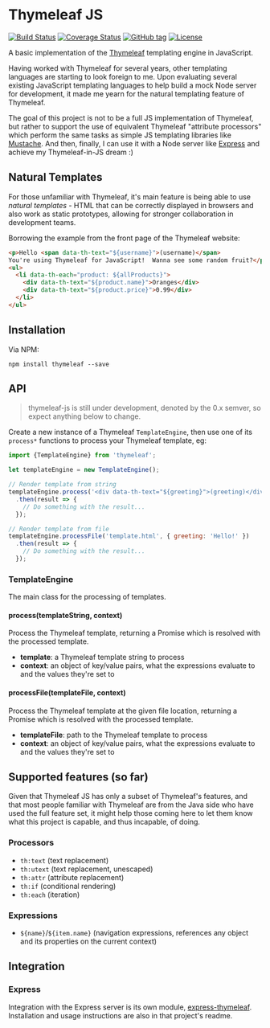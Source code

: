 
Thymeleaf JS
============

[![Build Status](https://travis-ci.org/ultraq/thymeleaf-js.svg?branch=master)](https://travis-ci.org/ultraq/thymeleaf-js)
[![Coverage Status](https://coveralls.io/repos/github/ultraq/thymeleaf-js/badge.svg?branch=master)](https://coveralls.io/github/ultraq/thymeleaf-js?branch=master)
[![GitHub tag](https://img.shields.io/github/tag/ultraq/thymeleaf-js.svg?maxAge=3600)](https://github.com/ultraq/thymeleaf-js/tags)
[![License](https://img.shields.io/github/license/ultraq/thymeleaf-js.svg?maxAge=2592000)](https://github.com/ultraq/thymeleaf-js/blob/master/LICENSE.txt)

A basic implementation of the [Thymeleaf](http://thymeleaf.org/) templating
engine in JavaScript.

Having worked with Thymeleaf for several years, other templating languages are
starting to look foreign to me.  Upon evaluating several existing JavaScript
templating languages to help build a mock Node server for development, it made
me yearn for the natural templating feature of Thymeleaf.

The goal of this project is not to be a full JS implementation of Thymeleaf, but
rather to support the use of equivalent Thymeleaf "attribute processors" which
perform the same tasks as simple JS templating libraries like [Mustache](https://github.com/janl/mustache.js/).
And then, finally, I can use it with a Node server like [Express](http://expressjs.com/)
and achieve my Thymeleaf-in-JS dream :)


Natural Templates
-----------------

For those unfamiliar with Thymeleaf, it's main feature is being able to use
*natural templates* - HTML that can be correctly displayed in browsers and also
work as static prototypes, allowing for stronger collaboration in development
teams.

Borrowing the example from the front page of the Thymeleaf website:

```html
<p>Hello <span data-th-text="${username}">(username)</span>
You're using Thymeleaf for JavaScript!  Wanna see some random fruit?</p>
<ul>
  <li data-th-each="product: ${allProducts}">
    <div data-th-text="${product.name}">Oranges</div>
    <div data-th-text="${product.price}">0.99</div>
  </li>
</ul>
```


Installation
------------

Via NPM:

```
npm install thymeleaf --save
```


API
---

> thymeleaf-js is still under development, denoted by the 0.x semver, so expect
> anything below to change.

Create a new instance of a Thymeleaf `TemplateEngine`, then use one of its
`process*` functions to process your Thymeleaf template, eg:

```javascript
import {TemplateEngine} from 'thymeleaf';

let templateEngine = new TemplateEngine();

// Render template from string
templateEngine.process('<div data-th-text="${greeting}">(greeting)</div>', { greeting: 'Hello!' })
  .then(result => {
    // Do something with the result...
  });

// Render template from file
templateEngine.processFile('template.html', { greeting: 'Hello!' })
  .then(result => {
    // Do something with the result...
  });
```

### TemplateEngine

The main class for the processing of templates.

#### process(templateString, context)

Process the Thymeleaf template, returning a Promise which is resolved with the
processed template.

 - **template**: a Thymeleaf template string to process
 - **context**: an object of key/value pairs, what the expressions evaluate to
   and the values they're set to

#### processFile(templateFile, context)

Process the Thymeleaf template at the given file location, returning a Promise
which is resolved with the processed template.

 - **templateFile**: path to the Thymeleaf template to process
 - **context**: an object of key/value pairs, what the expressions evaluate to
   and the values they're set to


Supported features (so far)
---------------------------

Given that Thymeleaf JS has only a subset of Thymeleaf's features, and that most
people familiar with Thymeleaf are from the Java side who have used the full
feature set, it might help those coming here to let them know what this project
is capable, and thus incapable, of doing.

### Processors

 - `th:text` (text replacement)
 - `th:utext` (text replacement, unescaped)
 - `th:attr` (attribute replacement)
 - `th:if` (conditional rendering)
 - `th:each` (iteration)

### Expressions

 - `${name}`/`${item.name}` (navigation expressions, references any object and
   its properties on the current context)


Integration
-----------

### Express

Integration with the Express server is its own module,
[express-thymeleaf](https://github.com/ultraq/express-thymeleaf).  Installation
and usage instructions are also in that project's readme.
